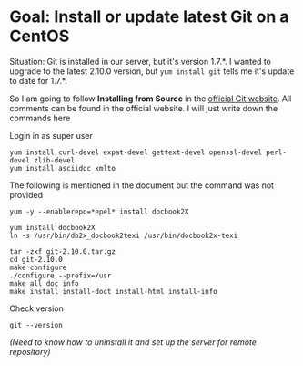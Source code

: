 # Goal: Install or update latest Git on a CentOS

Situation: Git is installed in our server, but it's version 1.7.\*. 
I wanted to upgrade to the latest 2.10.0 version, but `yum install git` tells me it's update to date for 1.7.*.

So I am going to follow **Installing from Source** in the [official Git website](https://git-scm.com/book/en/v2/Getting-Started-Installing-Git). All comments can be found in the official website. I will just write down the commands here

Login in as super user

```
yum install curl-devel expat-devel gettext-devel openssl-devel perl-devel zlib-devel
yum install asciidoc xmlto
```
The following is mentioned in the document but the command was not provided
```
yum -y --enablerepo=*epel* install docbook2X
```
```
yum install docbook2X
ln -s /usr/bin/db2x_docbook2texi /usr/bin/docbook2x-texi

tar -zxf git-2.10.0.tar.gz
cd git-2.10.0
make configure
./configure --prefix=/usr
make all doc info
make install install-doct install-html install-info
```

Check version
```
git --version
```

*(Need to know how to uninstall it and set up the server for remote repository)*
